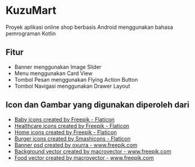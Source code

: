 # KuzuMart
Proyek aplikasi online shop berbasis Android menggunakan bahasa pemrograman Kotlin

## Fitur
- Banner menggunakan Image Slider
- Menu menggunakan Card View
- Tombol Pesan menggunakan Flying Action Button
- Tombol Navigasi menggunakan Drawer Layout

## Icon dan Gambar yang digunakan diperoleh dari
- <a href="https://www.flaticon.com/free-icons/baby" title="baby icons">Baby icons created by Freepik - Flaticon</a>
- <a href="https://www.flaticon.com/free-icons/healthcare" title="healthcare icons">Healthcare icons created by Freepik - Flaticon</a>
- <a href="https://www.flaticon.com/free-icons/home" title="home icons">Home icons created by Freepik - Flaticon</a>
- <a href="https://www.flaticon.com/free-icons/burger" title="burger icons">Burger icons created by Smashicons - Flaticon</a>
- <a href='https://www.freepik.com/psd/banner'>Banner psd created by oxurra - www.freepik.com</a>
- <a href='https://www.freepik.com/vectors/background'>Background vector created by macrovector - www.freepik.com</a>
- <a href='https://www.freepik.com/vectors/food'>Food vector created by macrovector - www.freepik.com</a>
